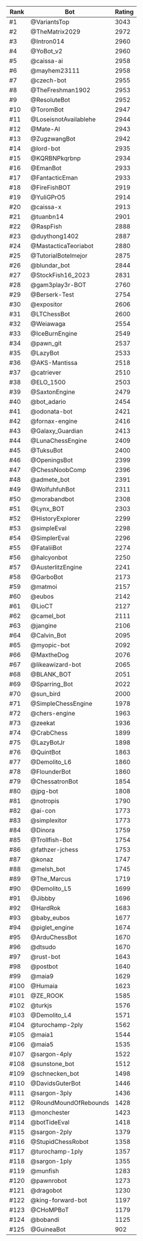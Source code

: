 Rank|Bot|Rating
---|---|---
#1|@VariantsTop|3043
#2|@TheMatrix2029|2972
#3|@Intron014|2960
#4|@YoBot_v2|2960
#5|@caissa-ai|2958
#6|@mayhem23111|2958
#7|@czech-bot|2955
#8|@TheFreshman1902|2953
#9|@ResoluteBot|2952
#10|@ToromBot|2947
#11|@LoseisnotAvailablehe|2944
#12|@Mate-AI|2943
#13|@ZugzwangBot|2942
#14|@lord-bot|2935
#15|@KQRBNPkqrbnp|2934
#16|@EmanBot|2933
#17|@FantacticEman|2933
#18|@FireFishBOT|2919
#19|@YuliGPrO5|2914
#20|@caissa-x|2913
#21|@tuanbn14|2901
#22|@RaspFish|2888
#23|@duythong1402|2887
#24|@MastacticaTeoriabot|2880
#25|@TutorialBotelmejor|2875
#26|@blundar_bot|2844
#27|@StockFish16_2023|2831
#28|@gam3play3r-BOT|2760
#29|@Berserk-Test|2754
#30|@expositor|2606
#31|@LTChessBot|2600
#32|@Weiawaga|2554
#33|@IceBurnEngine|2549
#34|@pawn_git|2537
#35|@LazyBot|2533
#36|@AKS-Mantissa|2518
#37|@catriever|2510
#38|@ELO_1500|2503
#39|@SaxtonEngine|2479
#40|@bot_adario|2454
#41|@odonata-bot|2421
#42|@fornax-engine|2416
#43|@Galaxy_Guardian|2413
#44|@LunaChessEngine|2409
#45|@TuksuBot|2400
#46|@OpeningsBot|2399
#47|@ChessNoobComp|2396
#48|@admete_bot|2391
#49|@WolfuhfuhBot|2311
#50|@morabandbot|2308
#51|@Lynx_BOT|2303
#52|@HistoryExplorer|2299
#53|@simpleEval|2298
#54|@SimplerEval|2296
#55|@FataliiBot|2274
#56|@halcyonbot|2250
#57|@AusterlitzEngine|2241
#58|@GarboBot|2173
#59|@matmoi|2157
#60|@eubos|2142
#61|@LioCT|2127
#62|@camel_bot|2111
#63|@jangine|2106
#64|@Calvin_Bot|2095
#65|@myopic-bot|2092
#66|@MaxtheDog|2076
#67|@likeawizard-bot|2065
#68|@BLANK_BOT|2051
#69|@Sparring_Bot|2022
#70|@sun_bird|2000
#71|@SimpleChessEngine|1978
#72|@chers-engine|1963
#73|@zeekat|1936
#74|@CrabChess|1899
#75|@LazyBotJr|1898
#76|@QuintBot|1863
#77|@Demolito_L6|1860
#78|@FlounderBot|1860
#79|@ChessatronBot|1854
#80|@jpg-bot|1808
#81|@notropis|1790
#82|@ai-con|1773
#83|@simplexitor|1773
#84|@Dinora|1759
#85|@Trollfish-Bot|1754
#86|@fathzer-jchess|1753
#87|@konaz|1747
#88|@melsh_bot|1745
#89|@The_Marcus|1719
#90|@Demolito_L5|1699
#91|@Jibbby|1696
#92|@HardRok|1683
#93|@baby_eubos|1677
#94|@piglet_engine|1674
#95|@ArduChessBot|1670
#96|@dtsudo|1670
#97|@rust-bot|1643
#98|@postbot|1640
#99|@maia9|1629
#100|@Humaia|1623
#101|@ZE_ROOK|1585
#102|@turkjs|1576
#103|@Demolito_L4|1571
#104|@turochamp-2ply|1562
#105|@maia1|1544
#106|@maia5|1535
#107|@sargon-4ply|1522
#108|@sunstone_bot|1512
#109|@schnecken_bot|1498
#110|@DavidsGuterBot|1446
#111|@sargon-3ply|1436
#112|@RoundMoundOfRebounds|1428
#113|@monchester|1423
#114|@botTideEval|1418
#115|@sargon-2ply|1379
#116|@StupidChessRobot|1358
#117|@turochamp-1ply|1357
#118|@sargon-1ply|1355
#119|@munfish|1283
#120|@pawnrobot|1273
#121|@dragobot|1230
#122|@king-forward-bot|1197
#123|@CHoMPBoT|1179
#124|@bobandi|1125
#125|@GuineaBot|902
